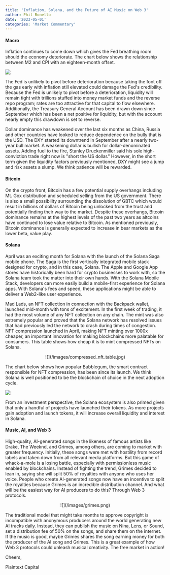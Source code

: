 ```yaml
---
title: 'Inflation, Solana, and the Future of AI Music on Web 3'
author: Phil Bonello
date: '2023-05-01'
categories: 'Market Commentary'
---
```

#### Macro

Inflation continues to come down which gives the Fed breathing room should the economy deteriorate. The chart below shows the relationship between M2 and CPI with an eighteen-month offset.

![](/images/cpi_m2_lag.png)

The Fed is unlikely to pivot before deterioration because taking the foot off the gas early with inflation still elevated could damage the Fed's credibility. Because the Fed is unlikely to pivot before a deterioration, liquidity will remain tight with trillions stuffed into money market funds and the reverse repo program; rates are too attractive for that capital to flow elsewhere. Additionally, the Treasury General Account has been drawn down since September which has been a net positive for liquidity, but with the account nearly empty this drawdown is set to reverse.

Dollar dominance has weakened over the last six months as China, Russia and other countries have looked to reduce dependence on the bully that is the USD. The DXY started its downtrend in September after a nearly two-year bull market. A weakening dollar is bullish for dollar-denominated assets. Adding fuel to the fire, Stanley Druckenmiller said his sole high-conviction trade right now is "short the US dollar." However, in the short term given the liquidity factors previously mentioned, DXY might see a jump and risk assets a slump. We think patience will be rewarded.

#### Bitcoin

On the crypto front, Bitcoin has a few potential supply overhangs including Mt. Gox distribution and scheduled selling from the US government. There is also a small possibility surrounding the dissolution of GBTC which would result in billions of dollars of Bitcoin being unlocked from the trust and potentially finding their way to the market. Despite these overhangs, Bitcoin dominance remains at the highest levels of the past two years as altcoins have continued to lose value relative to Bitcoin. As mentioned previously, Bitcoin dominance is generally expected to increase in bear markets as the lower beta, value play.

#### Solana

April was an exciting month for Solana with the launch of the Solana Saga mobile phone. The Saga is the first vertically integrated mobile stack designed for crypto, and in this case, Solana. The Apple and Google App stores have historically been hard for crypto businesses to work with, so the Solana team took the matter into their own hands. With the Solana Mobile Stack, developers can more easily build a mobile-first experience for Solana apps. With Solana's fees and speed, these applications might be able to deliver a Web2-like user experience.

Mad Lads, an NFT collection in connection with the Backpack wallet, launched mid-month with tons of excitement. In the first week of trading, it had the most volume of any NFT collection on any chain. The mint was also extremely popular and proved that the Solana network has resolved issues that had previously led the network to crash during times of congestion. NFT compression launched in April, making NFT minting over 1000x cheaper, an important innovation for making blockchains more palatable for consumers. This table shows how cheap it is to mint compressed NFTs on Solana.

<div style="text-align: center">![](/images/compressed_nft_table.jpg)</div>

The chart below shows how popular Bubblegum, the smart contract responsible for NFT compression, has been since its launch. We think Solana is well positioned to be the blockchain of choice in the next adoption cycle.

![](/images/bubblegum%20chart.png)

From an investment perspective, the Solana ecosystem is also primed given that only a handful of projects have launched their tokens. As more projects gain adoption and launch tokens, it will increase overall liquidity and interest in Solana.

#### Music, AI, and Web 3

High-quality, AI-generated songs in the likeness of famous artists like Drake, The Weeknd, and Grimes, among others, are coming to market with greater frequency. Initially, these songs were met with hostility from record labels and taken down from all relevant media platforms. But this game of whack-a-mole is a losing battle, especially with permissionless music enabled by blockchains. Instead of fighting the trend, Grimes decided to lean in, saying she will split 50% of royalties with anyone who uses her voice. People who create AI-generated songs now have an incentive to split the royalties because Grimes is an incredible distribution channel. And what will be the easiest way for AI producers to do this? Through Web 3 protocols. 

<div style="text-align: center">![](/images/grimes.png)</div>

The traditional model that might take months to approve copyright is incompatible with anonymous producers around the world generating new AI tracks daily. Instead, they can publish the music on Nina, [Lens](https://twitter.com/sweetman_eth/status/1653175985506856962?s=46), or Sound, set a distribution fee of 50% on the songs, and share them on the internet. If the music is good, maybe Grimes shares the song earning money for both the producer of the AI song and Grimes. This is a great example of how Web 3 protocols could unleash musical creativity. The free market in action!



Cheers,

Plaintext Capital
